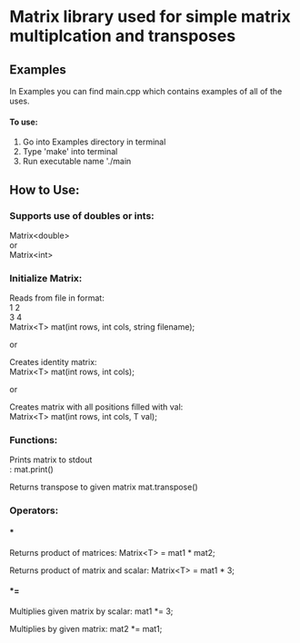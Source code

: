 # Matrix library used for simple matrix multiplcation and transposes

## Examples
In Examples you can find main.cpp which contains examples of all of the uses.
 #### To use:
 1. Go into Examples directory in terminal
 2. Type 'make' into terminal
 3. Run executable name './main
 
 ## How to Use: 

### Supports use of doubles or ints:
Matrix\<double\><br>
or<br>
Matrix\<int\>

### Initialize Matrix:
 Reads from file in format:<br>
1 2 <br>
3 4<br>
Matrix\<T\> mat(int rows, int cols, string filename);

or

Creates identity matrix:<br>
Matrix\<T\> mat(int rows, int cols);

or

Creates matrix with all positions filled with val:<br>
Matrix\<T\> mat(int rows, int cols, T val);

### Functions:
Prints matrix to stdout <br>:
mat.print()

Returns transpose to given matrix
mat.transpose()

### Operators:
#### *
 Returns product of matrices:
 Matrix\<T\> = mat1 * mat2;
 
 Returns product of matrix and scalar:
 Matrix\<T\> = mat1 * 3;
 
 #### *=
 Multiplies given matrix by scalar:
 mat1 *= 3;
 
 Multiplies by given matrix:
 mat2 *= mat1;
